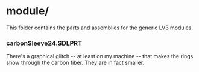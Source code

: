# module/
This folder contains the parts and assemblies for the generic LV3 modules.

### carbonSleeve24.SDLPRT
There's a graphical glitch -- at least on my machine -- that makes the rings show through the carbon fiber. They are in fact smaller. 